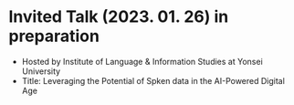 # Invited Talk (2023. 01. 26) in preparation

- Hosted by Institute of Language & Information Studies at Yonsei University
- Title: Leveraging the Potential of Spken data in the AI-Powered Digital Age
